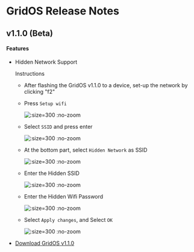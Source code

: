 # GridOS Release Notes

## v1.1.0 (Beta)
#### Features
- Hidden Network Support

  Instructions
  - After flashing the GridOS v1.1.0 to a device, set-up the network by clicking "f2"
  - Press `Setup wifi`

    ![](/assets/v1.1.0/1-setup-wifi.png ":size=300 :no-zoom")

  - Select `SSID` and press enter

    ![](/assets/v1.1.0/2-select-ssid.png ":size=300 :no-zoom")

  - At the bottom part, select `Hidden Network` as SSID

    ![](/assets/v1.1.0/3-select-hidden-network.png ":size=300 :no-zoom")
  
  - Enter the Hidden SSID

    ![](/assets/v1.1.0/4-enter-hidden-ssid.png ":size=300 :no-zoom")

  - Enter the Hidden Wifi Password

    ![](/assets/v1.1.0/5-enter-wifi-password.png ":size=300 :no-zoom")

  - Select `Apply changes`, and Select `OK`

    ![](/assets/v1.1.0/6-apply-changes.png ":size=300 :no-zoom")

- [Download GridOS v1.1.0](http://os.omborigrid.com/gridos.1.1.0.amd64.img.xz)

